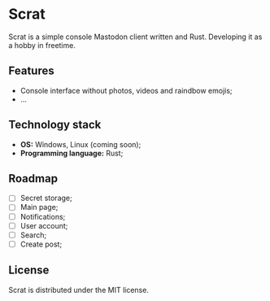 # Scrat

Scrat is a simple console Mastodon client written and Rust. Developing it as a hobby in freetime.

## Features

- Console interface without photos, videos and raindbow emojis;
- ...

## Technology stack

- **OS:** Windows, Linux (coming soon);
- **Programming language:** Rust;
<!-- - **Supported languages:** English, Russian (using `fluent`); -->

## Roadmap

- [ ] Secret storage;
- [ ] Main page;
- [ ] Notifications;
- [ ] User account;
- [ ] Search;
- [ ] Create post;

## License

Scrat is distributed under the MIT license.
